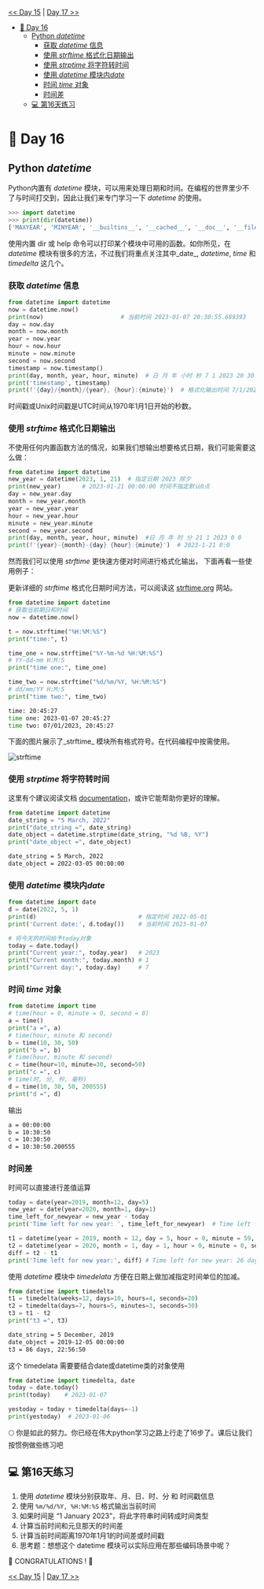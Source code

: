 
[<< Day 15](../15_Day_Python_type_errors/15_python_type_errors.md) | [Day 17 >>](../17_Day_Exception_handling/17_exception_handling.md)

- [📘 Day 16](#-day-16)
  - [Python *datetime*](#python-datetime)
    - [获取 *datetime* 信息](#获取-datetime-信息)
    - [使用 *strftime* 格式化日期输出](#使用-strftime-格式化日期输出)
    - [使用 *strptime* 将字符转时间](#使用-strptime-将字符转时间)
    - [使用 *datetime* 模块内*date* ](#使用-datetime-模块内*date* )
    - [时间 *time* 对象](#时间-time-对象)
    - [时间差](#时间差g)
  - [💻 第16天练习](#-第16天练习)
# 📘 Day 16

## Python *datetime*

Python内置有 _datetime_ 模块，可以用来处理日期和时间。在编程的世界里少不了与时间打交到，因此让我们来专门学习一下 _datetime_ 的使用。

```py
>>> import datetime
>>> print(dir(datetime))
['MAXYEAR', 'MINYEAR', '__builtins__', '__cached__', '__doc__', '__file__', '__loader__', '__name__', '__package__', '__spec__', 'date', 'datetime', 'datetime_CAPI', 'sys', 'time', 'timedelta', 'timezone', 'tzinfo']
```

使用内置 dir 或 help 命令可以打印某个模块中可用的函数。如你所见，在 _datetime_ 模块有很多的方法，不过我们将重点关注其中_date_, _datetime_, _time_ 和 _timedelta_ 这几个。

### 获取 *datetime* 信息

```py
from datetime import datetime
now = datetime.now()
print(now)                      # 当前时间 2023-01-07 20:30:55.689393
day = now.day 
month = now.month
year = now.year
hour = now.hour
minute = now.minute
second = now.second
timestamp = now.timestamp()
print(day, month, year, hour, minute)  # 日 月 年 小时 秒 7 1 2023 20 30
print('timestamp', timestamp)
print(f'{day}/{month}/{year}, {hour}:{minute}')  # 格式化输出时间 7/1/2023, 20:30
```

时间戳或Unix时间戳是UTC时间从1970年1月1日开始的秒数。

### 使用 *strftime* 格式化日期输出

不使用任何内置函数方法的情况，如果我们想输出想要格式日期，我们可能需要这么做：
```py
from datetime import datetime
new_year = datetime(2023, 1, 21)  # 指定日期 2023 除夕
print(new_year)      # 2023-01-21 00:00:00 时间不指定默认0点
day = new_year.day
month = new_year.month
year = new_year.year
hour = new_year.hour
minute = new_year.minute
second = new_year.second
print(day, month, year, hour, minute)  #日 月 年 时 分 21 1 2023 0 0
print(f'{year}-{month}-{day} {hour}:{minute}')  # 2023-1-21 0:0
```

然而我们可以使用 *strftime* 更快速方便对时间进行格式化输出， 下面再看一些使用例子：

更新详细的 *strftime* 格式化日期时间方法，可以阅读这 [strftime.org](https://strftime.org/) 网站。

```py
from datetime import datetime
# 获取当前期日和时间
now = datetime.now()

t = now.strftime("%H:%M:%S")
print("time:", t)

time_one = now.strftime("%Y-%m-%d %H:%M:%S")
# YY-dd-mm H:M:S
print("time one:", time_one)

time_two = now.strftime("%d/%m/%Y, %H:%M:%S")
# dd/mm/YY H:M:S
print("time two:", time_two)
```

```sh
time: 20:45:27
time one: 2023-01-07 20:45:27
time two: 07/01/2023, 20:45:27
```

下面的图片展示了_strftime_ 模块所有格式符号。在代码编程中按需使用。

![strftime](../images/day1601_strftime.png)

### 使用 *strptime* 将字符转时间

这里有个建议阅读文档 [documentation](https://www.programiz.com/python-programming/datetime/strptimet)，或许它能帮助你更好的理解。

```py
from datetime import datetime
date_string = "5 March, 2022"
print("date_string =", date_string)
date_object = datetime.strptime(date_string, "%d %B, %Y")
print("date_object =", date_object)
```

```sh
date_string = 5 March, 2022
date_object = 2022-03-05 00:00:00
```

### 使用 *datetime* 模块内*date* 

```py
from datetime import date
d = date(2022, 5, 1)
print(d)                             # 指定时间 2022-05-01 
print('Current date:', d.today())    # 当前时间 2023-01-07

# 将今天的时间给予today对象
today = date.today()
print("Current year:", today.year)   # 2023
print("Current month:", today.month) # 1
print("Current day:", today.day)     # 7
```

### 时间 *time* 对象

```py
from datetime import time
# time(hour = 0, minute = 0, second = 0)
a = time()
print("a =", a)
# time(hour, minute 和 second)
b = time(10, 30, 50)
print("b =", b)
# time(hour, minute 和 second)
c = time(hour=10, minute=30, second=50)
print("c =", c)
# time(时, 分, 秒, 毫秒)
d = time(10, 30, 50, 200555)
print("d =", d)
```

输出
``` sh  
a = 00:00:00  
b = 10:30:50  
c = 10:30:50  
d = 10:30:50.200555
```

### 时间差

时间可以直接进行差值运算
```py
today = date(year=2019, month=12, day=5)
new_year = date(year=2020, month=1, day=1)
time_left_for_newyear = new_year - today
print('Time left for new year: ', time_left_for_newyear)  # Time left for new year:  27 days, 0:00:00

t1 = datetime(year = 2019, month = 12, day = 5, hour = 0, minute = 59, second = 0)
t2 = datetime(year = 2020, month = 1, day = 1, hour = 0, minute = 0, second = 0)
diff = t2 - t1
print('Time left for new year:', diff) # Time left for new year: 26 days, 23: 01: 00
```

使用 *datetime* 模块中 *timedelata* 方便在日期上做加减指定时间单位的加减。

```py
from datetime import timedelta
t1 = timedelta(weeks=12, days=10, hours=4, seconds=20)
t2 = timedelta(days=7, hours=5, minutes=3, seconds=30)
t3 = t1 - t2
print("t3 =", t3)
```

```sh
date_string = 5 December, 2019
date_object = 2019-12-05 00:00:00
t3 = 86 days, 22:56:50
```

这个 timedelata 需要要结合date或datetime类的对象使用
```py
from datetime import timedelta, date
today = date.today()
print(today)    # 2023-01-07

yestoday = today + timedelta(days=-1)
print(yestoday)  # 2023-01-06
```

🌕 你是如此的努力。你已经在伟大python学习之路上行走了16步了。课后让我们按惯例做些练习吧

## 💻 第16天练习

1. 使用 *datetime* 模块分别获取年、月、日、时、分 和 时间戳信息
2. 使用 `%m/%d/%Y, %H:%M:%S` 格式输出当前时间
3. 如果时间是 “1 January 2023”，将此字符串时间转成时间类型
4. 计算当前时间和元旦那天的时间差
5. 计算当前时间距离1970年1月1的时间差或时间戳
6. 思考题：想想这个 datetime 模块可以实际应用在那些编码场景中呢？

🎉 CONGRATULATIONS ! 🎉

[<< Day 15](../15_Day_Python_type_errors/15_python_type_errors.md) | [Day 17 >>](../17_Day_Exception_handling/17_exception_handling.md)